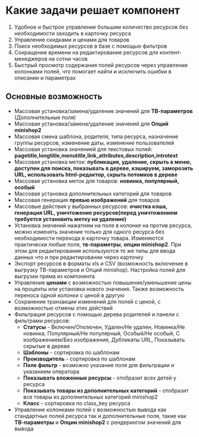 # Какие задачи решает компонент

1. Удобное и быстрое управление большим количество ресурсов без необходимости заходить в карточку ресурса
2. Управление скидками и ценами для товаров
3. Поиск необходимых ресурсов в базе с помощью фильтров
4. Сокращение времени на редактирование ресурсов для контент-менеджеров на сотни часов
5. Быстрый просмотр содержания полей ресурсов через управление колонками полей, что помогает найти и исключить ошибки в описании и параметрах

## Основные возможность

- Массовая установка/замена/удаление значений для **ТВ-параметров** (Дополнительные поля)
- Массовая установка/замена/удаление значений для **Опций minishop2**
- Массовая смена шаблона, родителя, типа ресурса, назначение группы ресурсов, изменение даты, изменение пользователей
- Массовая установка значенией для текстовых полей: **pagetitle,longtitle,menutitle,link_attributes,description,introtext**
- Массовая установка меток: **публикация, удаление, скрыть в меню, доступен для поиска, показывать в дереве, кэшируем, заморозить URL, использовать html-редактор, скрыть потомков в дереве**
- Массовая установка меток для товаров: **новинка, популярный, особый**
- Массовая установка дополнительных категорий для товаров
- Массовая генерация **превью изображений** для товаров
- Массовые действия у выбранных ресурсов: **очистка кэша, генерация URL, уничтожение ресурсов(перед уничтожением требуется установить метку на удаление)**
- Установка значений нажатием на поле в колонке на против ресурса, можно изменять значение только для одного ресурса без необходимости перехода в карточку товара. Изменяются практически любые поля, **тв-параметры**, **опции minishop2**. При этом для редактирования используются те же типы для ввода данных что и при редактировании через карточку
- Экспорт ресурсов в форматы xls и CSV (возможность включение в выгрузку ТВ-параметров и Опций minishop). Настройка полей для выгрузки пряма из компонента
- Управление **ценами** с возможностью повышение/уменьшение цены на проценты или установка нового значения. Также возможность переноса одной колонки с ценой в другую
- Сохранение транзакции изменений для полей с ценой, с возможностью отмены этих действий
- Фильтрация ресурсов с помощью дерева родителей и панели с фильтрами ресурсов:
  - **Статусы** - Включен/Отключен, Удален/Не удален, Новинка/Не новинка, Популярный/Не популярный, Особый/Не особый, С изображением/Без изображения, Дубликаты URL, Показывать скрытые в дереве
  - **Шаблоны** - сортировка по шаблонам
  - **Производитель** - сортировка по шаблонам
  - **Поле фильтр** - возможно указание поля для фильтрации и указанием оператора
  - **Показывать вложенные ресурсы** - отобразит всех детей у ресурса
  - **Показывать товары из дополнительных категорий** - отобразит все товары из дополнительных категорий minishop2
  - **Класс** - сортировка по class_key ресурса
- Управление колонками полей с возможностью вывода как стандартных полей ресурса так и дополнительные поля, такие как **ТВ-параметры** и **Опции minishop2** с рендерингом значений для вывода
